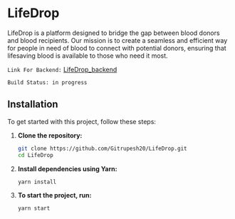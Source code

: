 # LifeDrop
LifeDrop is a platform designed to bridge the gap between blood donors and blood recipients. Our mission is to create a seamless and efficient way for people in need of blood to connect with potential donors, ensuring that lifesaving blood is available to those who need it most.


```Link For Backend:``` [LifeDrop_backend](https://github.com/Gitrupesh20/LifeDrop_backend)


```Build Status: in progress```

## Installation

To get started with this project, follow these steps:

1. **Clone the repository:**

    ```sh
    git clone https://github.com/Gitrupesh20/LifeDrop.git
    cd LifeDrop
    ```

2. **Install dependencies using Yarn:**

    ```sh
    yarn install
    ```
3. **To start the project, run:**

    ```sh
    yarn start
